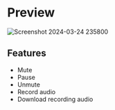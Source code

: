 # Preview

![Screenshot 2024-03-24 235800](https://github.com/rankdeveloper/webrtc-audio/assets/63696738/45164af8-0edd-4bf2-b6b7-c612a6f66643)

## Features
- Mute
- Pause
- Unmute
- Record audio
- Download recording audio
